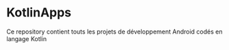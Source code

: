 # KotlinApps
Ce repository contient touts les projets de développement Android codés en langage Kotlin
